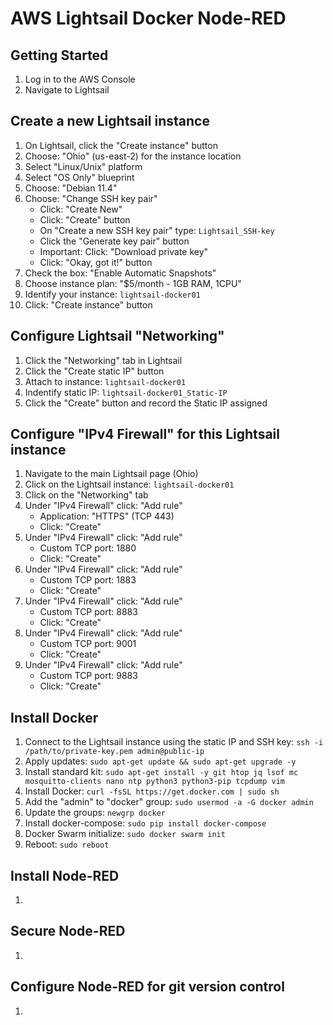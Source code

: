 # AWS Lightsail Docker Node-RED

## Getting Started
1. Log in to the AWS Console
2. Navigate to Lightsail

## Create a new Lightsail instance
1. On Lightsail, click the "Create instance" button
2. Choose: "Ohio" (us-east-2) for the instance location
3. Select "Linux/Unix" platform
4. Select "OS Only" blueprint
5. Choose: "Debian 11.4"
6. Choose: "Change SSH key pair" 
    - Click: "Create New"
    - Click: "Create" button
    - On "Create a new SSH key pair" type: ```Lightsail_SSH-key```
    - Click the "Generate key pair" button
    - Important: Click: "Download private key"
    - Click: "Okay, got it!" button
7. Check the box: "Enable Automatic Snapshots"
8. Choose instance plan: "$5/month - 1GB RAM, 1CPU"
9. Identify your instance: ```lightsail-docker01```
10. Click: "Create instance" button

## Configure Lightsail "Networking"
1. Click the "Networking" tab in Lightsail
2. Click the "Create static IP" button
3. Attach to instance: ```lightsail-docker01```
4. Indentify static IP: ```lightsail-docker01_Static-IP```
5. Click the "Create" button and record the Static IP assigned

## Configure "IPv4 Firewall" for this Lightsail instance
1. Navigate to the main Lightsail page (Ohio)
2. Click on the Lightsail instance: ```lightsail-docker01```
3. Click on the "Networking" tab
4. Under "IPv4 Firewall" click: "Add rule"
    - Application: "HTTPS" (TCP 443)
    - Click: "Create"
5. Under "IPv4 Firewall" click: "Add rule"
    - Custom TCP port: 1880
    - Click: "Create"
6. Under "IPv4 Firewall" click: "Add rule"
    - Custom TCP port: 1883
    - Click: "Create"
7. Under "IPv4 Firewall" click: "Add rule"
    - Custom TCP port: 8883
    - Click: "Create"
8. Under "IPv4 Firewall" click: "Add rule"
    - Custom TCP port: 9001
    - Click: "Create"
9. Under "IPv4 Firewall" click: "Add rule"
    - Custom TCP port: 9883
    - Click: "Create"

## Install Docker
1. Connect to the Lightsail instance using the static IP and SSH key: ```ssh -i /path/to/private-key.pem admin@public-ip```
2. Apply updates: ```sudo apt-get update && sudo apt-get upgrade -y```
3. Install standard kit: ```sudo apt-get install -y git htop jq lsof mc mosquitto-clients nano ntp python3 python3-pip tcpdump vim```
3. Install Docker: ```curl -fsSL https://get.docker.com | sudo sh```
4. Add the "admin" to "docker" group: ```sudo usermod -a -G docker admin```
5. Update the groups: ```newgrp docker```
6. Install docker-compose: ```sudo pip install docker-compose```
7. Docker Swarm initialize: ```sudo docker swarm init```
9. Reboot: ```sudo reboot```

## Install Node-RED
1. 

## Secure Node-RED
1. 

## Configure Node-RED for git version control
1. 

